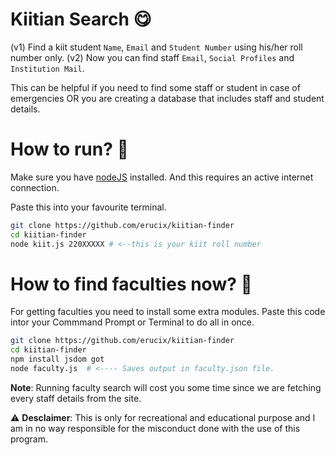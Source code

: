 # Kiitian Search 😋
(v1) Find a kiit student `Name`, `Email` and `Student Number` using his/her roll number only.
(v2) Now you can find staff `Email`, `Social Profiles` and `Institution Mail`.

This can be helpful if you need to find some staff or student in case of emergencies OR you are creating a database that includes staff and student details.

# How to run? 🤨

Make sure you have <a href="https://nodejs.org/en">nodeJS</a> installed. And this requires an active internet connection.

Paste this into your favourite terminal.
```bash
git clone https://github.com/erucix/kiitian-finder
cd kiitian-finder
node kiit.js 220XXXXX # <--this is your kiit roll number
```

# How to find faculties now? 🤨

For getting faculties you need to install some extra modules. Paste this code intor your Commmand Prompt or Terminal to do all in once.
```bash
git clone https://github.com/erucix/kiitian-finder
cd kiitian-finder
npm install jsdom got
node faculty.js  # <---- Saves output in faculty.json file.
```
**Note**: Running faculty search will cost you some time since we are fetching every staff details from the site. 

⚠️ **Desclaimer**: This is only for recreational and educational purpose and I am in no way responsible for the misconduct done with the use of this program.
